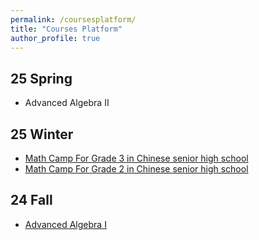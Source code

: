 ```yaml
---
permalink: /coursesplatform/
title: "Courses Platform"
author_profile: true
---
```




25 Spring
---
- Advanced Algebra II


25 Winter
---
- [Math Camp For Grade 3 in Chinese senior high school](.\https://github.com/illusion-HOPE/25-Winter-LWX-MathCamp)
- [Math Camp For Grade 2 in Chinese senior high school](.\https://github.com/illusion-HOPE/25-Winter-LWZ-MathCamp)


24 Fall
---
 - [Advanced Algebra I](.\https://github.com/illusion-HOPE/24-Fall-SMY-Discussion-Session)
